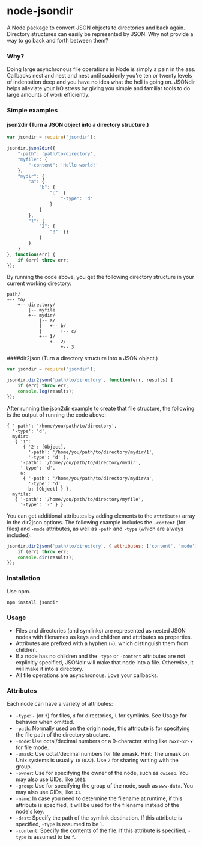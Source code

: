 node-jsondir
============

A Node package to convert JSON objects to directories and back again. Directory structures can easily be represented by JSON. Why not provide a way to go back and forth between them?

### Why?

Doing large asynchronous file operations in Node is simply a pain in the ass. Callbacks nest and nest and nest until suddenly you're ten or twenty levels of indentation deep and you have no idea what the hell is going on. JSONdir helps alleviate your I/O stress by giving you simple and familiar tools to do large amounts of work efficiently.

### Simple examples

#### json2dir (Turn a JSON object into a directory structure.)

```javascript
var jsondir = require('jsondir');

jsondir.json2dir({
    "-path": 'path/to/directory',
    "myfile": {
        "-content": 'Hello world!'
    },
    "mydir": {
        "a": {
            "b": {
                "c": {
                    "-type": 'd'
                }
            }
        },
        "1": {
            "2": {
                "3": {}
            }
        }
    }
}, function(err) {
    if (err) throw err;
});
```

By running the code above, you get the following directory structure in your current working directory:

```
path/
+-- to/
    +-- directory/
        |-- myfile
        +-- mydir/
            |-- a/
            |   +-- b/
            |       +-- c/
            +-- 1/
                +-- 2/
                    +-- 3
```

####dir2json (Turn a directory structure into a JSON object.)

```javascript
var jsondir = require('jsondir');

jsondir.dir2json('path/to/directory', function(err, results) {
    if (err) throw err;
    console.log(results);
});
```

After running the json2dir example to create that file structure, the following is the output of running the code above:

```
{ '-path': '/home/you/path/to/directory',
  '-type': 'd',
  mydir:
   { '1':
      { '2': [Object],
        '-path': '/home/you/path/to/directory/mydir/1',
        '-type': 'd' },
     '-path': '/home/you/path/to/directory/mydir',
     '-type': 'd',
     a:
      { '-path': '/home/you/path/to/directory/mydir/a',
        '-type': 'd',
        b: [Object] } },
  myfile:
   { '-path': '/home/you/path/to/directory/myfile',
     '-type': '-' } }
```

You can get additional attributes by adding elements to the `attributes` array in the dir2json options. The following example includes the `-content` (for files) and `-mode` attributes, as well as `-path` and `-type` (which are always included):

```javascript
jsondir.dir2json('path/to/directory', { attributes: ['content', 'mode'] }, function(err, results) {
    if (err) throw err;
    console.dir(results);
});
```

### Installation

Use npm.

    npm install jsondir

### Usage

* Files and directories (and symlinks) are represented as nested JSON nodes with filenames as keys and children and attributes as properties.
* Attributes are prefixed with a hyphen (`-`), which distinguish them from children.
* If a node has no children and the `-type` or `-content` attributes are not explicitly specified, JSONdir will make that node into a file. Otherwise, it will make it into a directory.
* All file operations are asynchronous. Love your callbacks.

### Attributes

Each node can have a variety of attributes:

* `-type`: `-` (or `f`) for files, `d` for directories, `l` for symlinks. See Usage for behavior when omitted.
* `-path`: Normally used on the origin node, this attribute is for specifying the file path of the directory structure.
* `-mode`: Use octal/decimal numbers or a 9-character string like `rwxr-xr-x` for file mode.
* `-umask`: Use octal/decimal numbers for file umask. Hint: The umask on Unix systems is usually `18` (`022`). Use `2` for sharing writing with the group.
* `-owner`: Use for specifying the owner of the node, such as `dwieeb`. You may also use UIDs, like `1001`.
* `-group`: Use for specifying the group of the node, such as `www-data`. You may also use GIDs, like `33`.
* `-name`: In case you need to determine the filename at runtime, if this attribute is specified, it will be used for the filename instead of the node's key.
* `-dest`: Specify the path of the symlink destination. If this attribute is specified, `-type` is assumed to be `l`.
* `-content`: Specify the contents of the file. If this attribute is specified, `-type` is assumed to be `f`.
